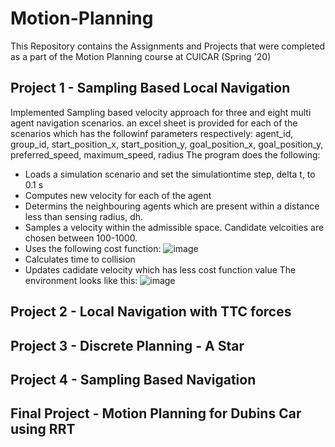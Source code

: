# Motion-Planning
This Repository contains the Assignments and Projects that were completed as a part of the Motion Planning course at CUICAR (Spring '20)

## Project 1 - Sampling Based Local Navigation
Implemented Sampling based velocity approach for three and eight multi agent navigation scenarios. an excel sheet is provided for each of the scenarios which has the followinf parameters respectively:
agent_id, group_id, start_position_x, start_position_y, goal_position_x, goal_position_y, preferred_speed, maximum_speed, radius
The program does the following:
- Loads a simulation scenario and set the simulationtime step, delta t, to 0.1 s
- Computes new velocity for each of the agent
- Determins the neighbouring agents which are present within a distance less than sensing radius, dh.
- Samples a velocity within the admissible space. Candidate velcoities are chosen between 100-1000.
- Uses the following cost function:
 ![image](https://user-images.githubusercontent.com/59737146/118138097-eff1ba80-b3d3-11eb-85a3-73aca6cd70e2.png)
- Calculates time to collision
- Updates cadidate velocity which has less cost function value
The environment looks like this:
![image](https://user-images.githubusercontent.com/59737146/118138903-d9982e80-b3d4-11eb-8832-c3b98fc56485.png)

## Project 2 - Local Navigation with TTC forces

## Project 3 - Discrete Planning - A Star 

## Project 4 - Sampling Based Navigation

## Final Project - Motion Planning for Dubins Car using RRT 
